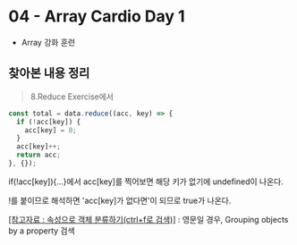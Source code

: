 # 04 - Array Cardio Day 1

- Array 강화 훈련

## 찾아본 내용 정리

> 8.Reduce Exercise에서

```js
const total = data.reduce((acc, key) => {
  if (!acc[key]) {
    acc[key] = 0;
  }
  acc[key]++;
  return acc;
}, {});
```

if(!acc[key]){...}에서 acc[key]를 찍어보면 해당 키가 없기에 undefined이 나온다.

!를 붙이므로 해석하면 'acc[key]가 없다면'이 되므로 true가 나온다.

[[참고자료 : 속성으로 객체 분류하기(ctrl+f로 검색)]](https://developer.mozilla.org/ko/docs/Web/JavaScript/Reference/Global_Objects/Array/Reduce) : 영문일 경우, Grouping objects by a property 검색
